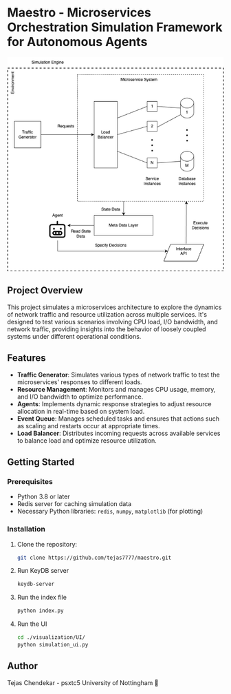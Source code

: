 # Maestro - Microservices Orchestration Simulation Framework for Autonomous Agents

![Maestro Architecture](https://raw.githubusercontent.com/tejas7777/maestro/main/images/maestro-architecture.png)

## Project Overview

This project simulates a microservices architecture to explore the dynamics of network traffic and resource utilization across multiple services. It's designed to test various scenarios involving CPU load, I/O bandwidth, and network traffic, providing insights into the behavior of loosely coupled systems under different operational conditions.

## Features

- **Traffic Generator**: Simulates various types of network traffic to test the microservices' responses to different loads.
- **Resource Management**: Monitors and manages CPU usage, memory, and I/O bandwidth to optimize performance.
- **Agents**: Implements dynamic response strategies to adjust resource allocation in real-time based on system load.
- **Event Queue**: Manages scheduled tasks and ensures that actions such as scaling and restarts occur at appropriate times.
- **Load Balancer**: Distributes incoming requests across available services to balance load and optimize resource utilization.

## Getting Started

### Prerequisites

- Python 3.8 or later
- Redis server for caching simulation data
- Necessary Python libraries: `redis`, `numpy`, `matplotlib` (for plotting)

### Installation

1. Clone the repository:
   ```bash
   git clone https://github.com/tejas7777/maestro.git

2. Run KeyDB server
    ```bash
    keydb-server

3. Run the index file
    ```bash
    python index.py

4. Run the UI
    ```bash
    cd ./visualization/UI/
    python simulation_ui.py

## Author
Tejas Chendekar - psxtc5
University of Nottingham 🏰
